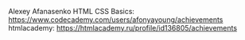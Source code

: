 Alexey Afanasenko
HTML CSS Basics: https://www.codecademy.com/users/afonyayoung/achievements
htmlacademy: https://htmlacademy.ru/profile/id136805/achievements
